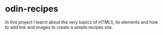 # odin-recipes

In this project I learnt about the very basics of HTML5, its elements and how to add link and images to create a simple recipes site.